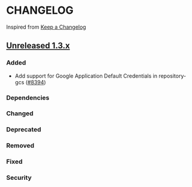 # CHANGELOG

Inspired from [Keep a Changelog](https://keepachangelog.com/en/1.0.0/)

## [Unreleased 1.3.x]

### Added
- Add support for Google Application Default Credentials in repository-gcs ([#8394](https://github.com/opensearch-project/OpenSearch/pull/8394))
### Dependencies
### Changed
### Deprecated
### Removed
### Fixed

### Security

[Unreleased 1.3.x]: https://github.com/opensearch-project/OpenSearch/compare/1.3.15...HEAD
